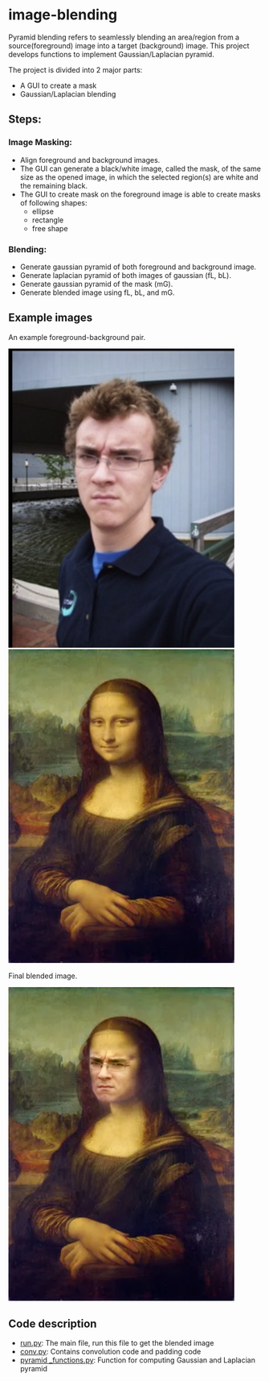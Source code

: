 # image-blending

Pyramid blending refers to seamlessly blending an area/region from a source(foreground) image into a target (background) image. This project develops functions to implement Gaussian/Laplacian pyramid.

The project is divided into 2 major parts:
- A GUI to create a mask
- Gaussian/Laplacian blending

## Steps:
### Image Masking:
  - Align foreground and background images.
  - The GUI can generate a black/white image, called the mask, of the same size as the opened image, in which the selected region(s) are white and the remaining black.
  - The GUI to create mask on the foreground image is able to create masks of following shapes:
    - ellipse
    - rectangle
    - free shape
### Blending:
  - Generate gaussian pyramid of both foreground and background image.
  - Generate laplacian pyramid of both images of gaussian (fL, bL).
  - Generate gaussian pyramid of the mask (mG).
  - Generate blended image using fL, bL, and mG.


## Example images

An example foreground-background pair. 
<p>
    <img src="test_images/Pair 1/foreground.jpg" width="450" alt="Foreground Image">
    <img src="test_images/Pair 1/background.png" width="450" alt="Background Image">
</p>

Final blended image.
<p>
    <img src="test_images/Pair 1/blendedimg.png" width="450" alt="Blended Image">
</p>


## Code description

- [run.py](https://github.com/Ashwiinii/image-blending/blob/main/run.py): The main file, run this file to get the blended image
- [conv.py](https://github.com/Ashwiinii/image-blending/blob/main/conv.py): Contains convolution code and padding code 
- [pyramid _functions.py](https://github.com/Ashwiinii/image-blending/blob/main/pyramid_functions.py): Function for computing Gaussian and Laplacian pyramid
